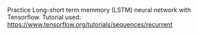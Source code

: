 Practice Long-short term memmory (LSTM) neural network with Tensorflow.
Tutorial used: https://www.tensorflow.org/tutorials/sequences/recurrent
